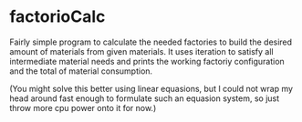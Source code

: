 # factorioCalc

Fairly simple program to calculate the needed factories to build the desired amount of materials from given materials.
It uses iteration to satisfy all intermediate material needs and prints the working factoriy configuration and the total of material consumption.

(You might solve this better using linear equasions, but I could not wrap my head around fast enough to formulate such an equasion system, so just throw more cpu power onto it for now.)
